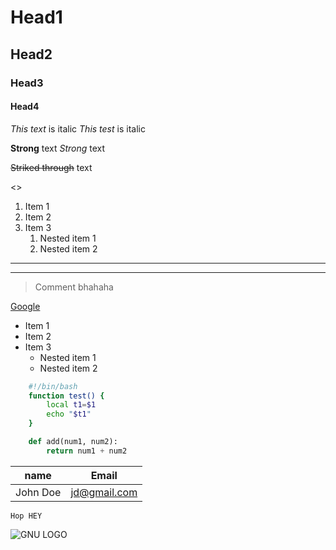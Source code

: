 <!-- Headings -->
# Head1
## Head2
### Head3
#### Head4

<!-- Italics -->

*This text* is italic
_This test_ is italic

<!-- Strong -->

__Strong__ text
*Strong* text

<!-- Striked -->
~~Striked through~~ text

<>

<!-- OL -->
1. Item 1
2. Item 2
3. Item 3
    1. Nested item 1
    2. Nested item 2


<!-- Line -->
---
___

<!-- Comment -->
>Comment bhahaha

<!-- Links -->
[Google](http://google.com)


<!-- UL -->
* Item 1
* Item 2
* Item 3
    * Nested item 1
    * Nested item 2

<!-- Code Blocks -->
```bash
    #!/bin/bash
    function test() {
        local t1=$1
        echo "$t1"
    }
```
```python
    def add(num1, num2):
        return num1 + num2
```
<!-- Tables -->
| name     | Email        |
| ----     | ------------ |
| John Doe | jd@gmail.com |

<!-- Inline code block -->

`Hop HEY`

<!-- Picture -->
![GNU LOGO](https://upload.wikimedia.org/wikipedia/commons/thumb/2/22/Heckert_GNU_white.svg/535px-Heckert_GNU_white.svg.png)